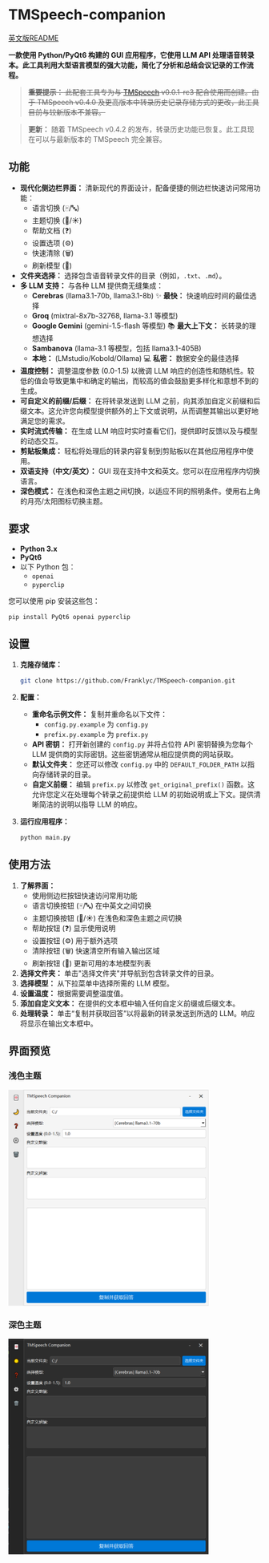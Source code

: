 # TMSpeech-companion
[英文版README](README.md)

**一款使用 Python/PyQt6 构建的 GUI 应用程序，它使用 LLM API 处理语音转录本。此工具利用大型语言模型的强大功能，简化了分析和总结会议记录的工作流程。**

> ~~**重要提示：** 此配套工具专为与 [TMSpeech](https://github.com/jxlpzqc/TMSpeech) v0.0.1-rc3 配合使用而创建。由于 TMSpeech v0.4.0 及更高版本中转录历史记录存储方式的更改，此工具目前与较新版本不兼容。~~

> **更新：** 随着 TMSpeech v0.4.2 的发布，转录历史功能已恢复。此工具现在可以与最新版本的 TMSpeech 完全兼容。

## 功能

* **现代化侧边栏界面：** 清新现代的界面设计，配备便捷的侧边栏快速访问常用功能：
    * 语言切换 (🀄/🔤)
    * 主题切换 (🌙/☀️)
    * 帮助文档 (❓)
    * 设置选项 (⚙️)
    * 快速清除 (🗑️)
    * 刷新模型 (🔄)
* **文件夹选择：** 选择包含语音转录文件的目录（例如，`.txt`、`.md`）。
* **多 LLM 支持：** 与各种 LLM 提供商无缝集成：
    * **Cerebras** (llama3.1-70b, llama3.1-8b) :sparkles: **最快：** 快速响应时间的最佳选择
    * **Groq** (mixtral-8x7b-32768, llama-3.1 等模型)
    * **Google Gemini** (gemini-1.5-flash 等模型) :books: **最大上下文：** 长转录的理想选择
    * **Sambanova** (llama-3.1 等模型，包括 llama3.1-405B)
    * **本地：** (LMstudio/Kobold/Ollama) :computer: **私密：** 数据安全的最佳选择
* **温度控制：** 调整温度参数 (0.0-1.5) 以微调 LLM 响应的创造性和随机性。较低的值会导致更集中和确定的输出，而较高的值会鼓励更多样化和意想不到的生成。
* **可自定义的前缀/后缀：** 在将转录发送到 LLM 之前，向其添加自定义前缀和后缀文本。这允许您向模型提供额外的上下文或说明，从而调整其输出以更好地满足您的需求。
* **实时流式传输：** 在生成 LLM 响应时实时查看它们，提供即时反馈以及与模型的动态交互。
* **剪贴板集成：** 轻松将处理后的转录内容复制到剪贴板以在其他应用程序中使用。
* **双语支持（中文/英文）：** GUI 现在支持中文和英文。您可以在应用程序内切换语言。
* **深色模式：** 在浅色和深色主题之间切换，以适应不同的照明条件。使用右上角的月亮/太阳图标切换主题。

## 要求

* **Python 3.x**
* **PyQt6**
* 以下 Python 包：
    * ``openai``
    * ``pyperclip``

您可以使用 pip 安装这些包：

```bash
pip install PyQt6 openai pyperclip
```

## 设置

1. **克隆存储库：**

   ```bash
   git clone https://github.com/Franklyc/TMSpeech-companion.git
   ```

2. **配置：**

   * **重命名示例文件：** 复制并重命名以下文件：
      * `config.py.example` 为 `config.py`
      * `prefix.py.example` 为 `prefix.py`
   * **API 密钥：** 打开新创建的 `config.py` 并将占位符 API 密钥替换为您每个 LLM 提供商的实际密钥。这些密钥通常从相应提供商的网站获取。
   * **默认文件夹：** 您还可以修改 `config.py` 中的 `DEFAULT_FOLDER_PATH` 以指向存储转录的目录。
   * **自定义前缀：** 编辑 `prefix.py` 以修改 `get_original_prefix()` 函数。这允许您定义在处理每个转录之前提供给 LLM 的初始说明或上下文。提供清晰简洁的说明以指导 LLM 的响应。

3. **运行应用程序：**

   ```bash
   python main.py
   ```

## 使用方法

1. **了解界面：**
    * 使用侧边栏按钮快速访问常用功能
    * 语言切换按钮 (🀄/🔤) 在中英文之间切换
    * 主题切换按钮 (🌙/☀️) 在浅色和深色主题之间切换
    * 帮助按钮 (❓) 显示使用说明
    * 设置按钮 (⚙️) 用于额外选项
    * 清除按钮 (🗑️) 快速清空所有输入输出区域
    * 刷新按钮 (🔄) 更新可用的本地模型列表
2. **选择文件夹：** 单击"选择文件夹"并导航到包含转录文件的目录。
3. **选择模型：** 从下拉菜单中选择所需的 LLM 模型。
4. **设置温度：** 根据需要调整温度值。
5. **添加自定义文本：** 在提供的文本框中输入任何自定义前缀或后缀文本。
6. **处理转录：** 单击“复制并获取回答”以将最新的转录发送到所选的 LLM。响应将显示在输出文本框中。

## 界面预览

### 浅色主题
<img src="qt_gui_zh_light.png" width="400">

### 深色主题
<img src="qt_gui_zh_dark.png" width="400">
